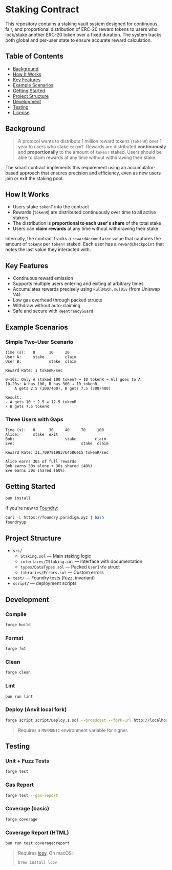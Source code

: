 # Staking Contract

This repository contains a staking vault system designed for continuous, fair, and proportional distribution of ERC-20
reward tokens to users who lock/stake another ERC-20 token over a fixed duration. The system tracks both global and
per-user state to ensure accurate reward calculation.

## Table of Contents

- [Background](#background)
- [How It Works](#how-it-works)
- [Key Features](#key-features)
- [Example Scenarios](#example-scenarios)
- [Getting Started](#getting-started)
- [Project Structure](#project-structure)
- [Development](#development)
- [Testing](#testing)
- [License](#license)

## Background

> A protocol wants to distribute 1 million reward tokens (`tokenR`) over 1 year to users who stake `tokenT`. Rewards are
> distributed **continuously** and **proportionally** to the amount of `tokenT` staked. Users should be able to claim
> rewards at any time without withdrawing their stake.

The smart contract implements this requirement using an accumulator-based approach that ensures precision and
efficiency, even as new users join or exit the staking pool.

## How It Works

- Users stake `tokenT` into the contract
- Rewards (`tokenR`) are distributed continuously over time to all active stakers
- The distribution is **proportional to each user's share** of the total stake
- Users can **claim rewards** at any time without withdrawing their stake

Internally, the contract tracks a `rewardAccumulator` value that captures the amount of `tokenR` per `tokenT` staked.
Each user has a `rewardCheckpoint` that notes the last value they interacted with.

## Key Features

- Continuous reward emission
- Supports multiple users entering and exiting at arbitrary times
- Accumulates rewards precisely using `FullMath.mulDiv` (from Uniswap V4)
- Low gas overhead through packed structs
- Withdraw without auto-claiming
- Safe and secure with `ReentrancyGuard`

## Example Scenarios

### Simple Two-User Scenario

```
Time (s):   0      10     20
User A:     stake         claim
User B:            stake  claim

Reward Rate: 1 tokenR/sec

0–10s: Only A staked 100 tokenT → 10 tokenR → All goes to A
10–20s: A has 100, B has 300 → 10 tokenR
    A gets 2.5 (100/400), B gets 7.5 (300/400)

Result:
- A gets 10 + 2.5 = 12.5 tokenR
- B gets 7.5 tokenR
```

### Three Users with Gaps

```
Time (s):   0      30     40     70     100
Alice:      stake  exit
Bob:                      stake        claim
Eve:                             stake  claim

Reward Rate: 31.709791983764586e15 tokenR/sec

Alice earns 30s of full rewards
Bob earns 30s alone + 30s shared (40%)
Eve earns 30s shared (60%)
```

## Getting Started

```sh
bun install
```

If you're new to [Foundry](https://github.com/foundry-rs/foundry):

```sh
curl -L https://foundry.paradigm.xyz | bash
foundryup
```

## Project Structure

- `src/`
  - `Staking.sol` — Main staking logic
  - `interfaces/IStaking.sol` — Interface with documentation
  - `types/DataTypes.sol` — Packed `UserInfo` struct
  - `libraries/Errors.sol` — Custom errors
- `test/` — Foundry tests (fuzz, invariant)
- `script/` — deployment scripts

## Development

### Compile

```sh
forge build
```

### Format

```sh
forge fmt
```

### Clean

```sh
forge clean
```

### Lint

```sh
bun run lint
```

### Deploy (Anvil local fork)

```sh
forge script script/Deploy.s.sol --broadcast --fork-url http://localhost:8545
```

> Requires a `MNEMONIC` environment variable for signer.

## Testing

### Unit + Fuzz Tests

```sh
forge test
```

### Gas Report

```sh
forge test --gas-report
```

### Coverage (basic)

```sh
forge coverage
```

### Coverage Report (HTML)

```sh
bun run test:coverage:report
```

> Requires [lcov](https://github.com/linux-test-project/lcov). On macOS:
>
> ```sh
> brew install lcov
> ```
